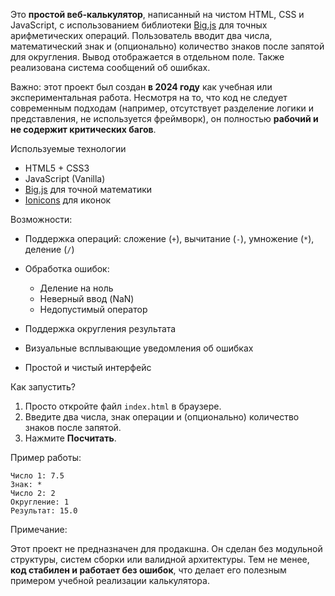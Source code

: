 Это **простой веб-калькулятор**, написанный на чистом HTML, CSS и JavaScript, с использованием библиотеки [Big.js](https://github.com/MikeMcl/big.js) для точных арифметических операций.
Пользователь вводит два числа, математический знак и (опционально) количество знаков после запятой для округления. Вывод отображается в отдельном поле. Также реализована система сообщений об ошибках.

Важно: этот проект был создан **в 2024 году** как учебная или экспериментальная работа. 
Несмотря на то, что код не следует современным подходам (например, отсутствует разделение логики и представления, не используется фреймворк),
он полностью **рабочий и не содержит критических багов**.

Используемые технологии

* HTML5 + CSS3
* JavaScript (Vanilla)
* [Big.js](https://cdnjs.com/libraries/big.js) для точной математики
* [Ionicons](https://ionic.io/ionicons) для иконок

 Возможности:

* Поддержка операций: сложение (`+`), вычитание (`-`), умножение (`*`), деление (`/`)
* Обработка ошибок:

  * Деление на ноль
  * Неверный ввод (NaN)
  * Недопустимый оператор
* Поддержка округления результата
* Визуальные всплывающие уведомления об ошибках
* Простой и чистый интерфейс


Как запустить?

1. Просто откройте файл `index.html` в браузере.
2. Введите два числа, знак операции и (опционально) количество знаков после запятой.
3. Нажмите **Посчитать**.

Пример работы:

```
Число 1: 7.5  
Знак: *  
Число 2: 2  
Округление: 1  
Результат: 15.0
```


Примечание:

Этот проект не предназначен для продакшна. Он сделан без модульной структуры, систем сборки или валидной архитектуры.
Тем не менее, **код стабилен и работает без ошибок**, что делает его полезным примером учебной реализации калькулятора.

